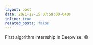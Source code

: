 ```yaml
---
layout: post
date: 2021-12-15 07:59:00-0400
inline: true
related_posts: false
---
```


First algorithm internship in Deepwise. :smile:
